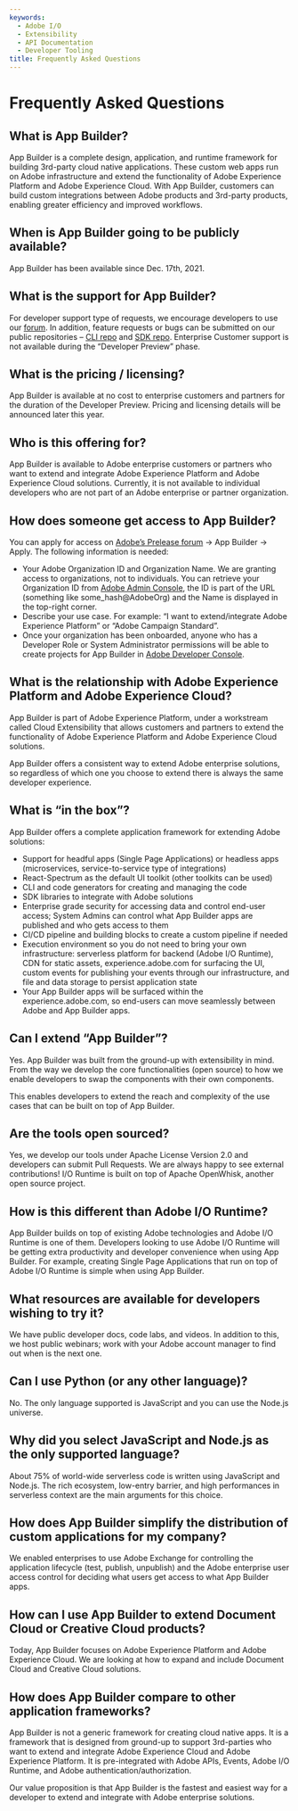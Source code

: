 ```yaml
---
keywords:
  - Adobe I/O
  - Extensibility
  - API Documentation
  - Developer Tooling
title: Frequently Asked Questions
---
```


# Frequently Asked Questions

## What is App Builder?
App Builder is a complete design, application, and runtime framework for building 3rd-party cloud native applications. These custom web apps run on Adobe infrastructure and extend the functionality of Adobe Experience Platform and Adobe Experience Cloud. With App Builder, customers can build custom integrations between Adobe products and 3rd-party products, enabling greater efficiency and improved workflows.
 
## When is App Builder going to be publicly available?
App Builder has been available since Dec. 17th, 2021. 
 
## What is the support for App Builder?
For developer support type of requests, we encourage developers to use our [forum](https://experienceleaguecommunities.adobe.com/t5/app-builder/ct-p/app-builder). In addition, feature requests or bugs can be submitted on our public repositories – [CLI repo](https://github.com/adobe/aio-cli) and [SDK repo]( https://github.com/adobe/aio-sdk). Enterprise Customer support is not available during the “Developer Preview” phase.
 
## What is the pricing / licensing?
App Builder is available at no cost to enterprise customers and partners for the duration of the Developer Preview. Pricing and licensing details will be announced later this year.
 
## Who is this offering for?
App Builder is available to Adobe enterprise customers or partners who want to extend and integrate Adobe Experience Platform and Adobe Experience Cloud solutions. Currently, it is not available to individual developers who are not part of an Adobe enterprise or partner organization.
 
## How does someone get access to App Builder?
You can apply for access on [Adobe’s Prelease forum](http://www.adobeprerelease.com) -> App Builder -> Apply. The following information is needed:
* Your Adobe Organization ID and Organization Name. We are granting access to organizations, not to individuals. You can retrieve your Organization ID from [Adobe Admin Console](https://adminconsole.adobe.com), the ID is part of the URL (something like some_hash@AdobeOrg) and the Name is displayed in the top-right corner.
* Describe your use case. For example: “I want to extend/integrate Adobe Experience Platform” or “Adobe Campaign Standard”.
* Once your organization has been onboarded, anyone who has a Developer Role or System Administrator permissions will be able to create projects for App Builder in [Adobe Developer Console](https://www.adobe.com/go/devs_console_ui).
 
## What is the relationship with Adobe Experience Platform and Adobe Experience Cloud?
App Builder is part of Adobe Experience Platform, under a workstream called Cloud Extensibility that allows customers and partners to extend the functionality of Adobe Experience Platform and Adobe Experience Cloud solutions.

App Builder offers a consistent way to extend Adobe enterprise solutions, so regardless of which one you choose to extend there is always the same developer experience.

## What is “in the box”?
App Builder offers a complete application framework for extending Adobe solutions:
* Support for headful apps (Single Page Applications) or headless apps (microservices, service-to-service type of integrations)
* React-Spectrum as the default UI toolkit (other toolkits can be used)
* CLI and code generators for creating and managing the code
* SDK libraries to integrate with Adobe solutions
* Enterprise grade security for accessing data and control end-user access; System Admins can control what App Builder apps are published and who gets access to them
* CI/CD pipeline and building blocks to create a custom pipeline if needed
* Execution environment so you do not need to bring your own infrastructure: serverless platform for backend (Adobe I/O Runtime), CDN for static assets, experience.adobe.com for surfacing the UI, custom events for publishing your events through our infrastructure, and file and data storage to persist application state
* Your App Builder apps will be surfaced within the experience.adobe.com, so end-users can move seamlessly between Adobe and App Builder apps.
 
## Can I extend “App Builder”?
Yes. App Builder was built from the ground-up with extensibility in mind. From the way we develop the core functionalities (open source) to how we enable developers to swap the components with their own components.

This enables developers to extend the reach and complexity of the use cases that can be built on top of App Builder.
 
## Are the tools open sourced?
Yes, we develop our tools under Apache License Version 2.0 and developers can submit Pull Requests. We are always happy to see external contributions! I/O Runtime is built on top of Apache OpenWhisk, another open source project.
 
## How is this different than Adobe I/O Runtime?
App Builder builds on top of existing Adobe technologies and Adobe I/O Runtime is one of them. Developers looking to use Adobe I/O Runtime will be getting extra productivity and developer convenience when using App Builder. For example, creating Single Page Applications that run on top of Adobe I/O Runtime is simple when using App Builder.
 
## What resources are available for developers wishing to try it?
We have public developer docs, code labs, and videos. In addition to this, we host public webinars; work with your Adobe account manager to find out when is the next one.
 
## Can I use Python (or any other language)?
No. The only language supported is JavaScript and you can use the Node.js universe.
 
## Why did you select JavaScript and Node.js as the only supported language?
About 75% of world-wide serverless code is written using JavaScript and Node.js. The rich ecosystem, low-entry barrier, and high performances in serverless context are the main arguments for this choice.
 
## How does App Builder simplify the distribution of custom applications for my company?
We enabled enterprises to use Adobe Exchange for controlling the application lifecycle (test, publish, unpublish) and the Adobe enterprise user access control for deciding what users get access to what App Builder apps.
 
## How can I use App Builder to extend Document Cloud or Creative Cloud products?
Today, App Builder focuses on Adobe Experience Platform and Adobe Experience Cloud. We are looking at how to expand and include Document Cloud and Creative Cloud solutions.
 
## How does App Builder compare to other application frameworks?
App Builder is not a generic framework for creating cloud native apps. It is a framework that is designed from ground-up to support 3rd-parties who want to extend and integrate Adobe Experience Cloud and Adobe Experience Platform. It is pre-integrated with Adobe APIs, Events, Adobe I/O Runtime, and Adobe authentication/authorization. 

Our value proposition is that App Builder is the fastest and easiest way for a developer to extend and integrate with Adobe enterprise solutions.
